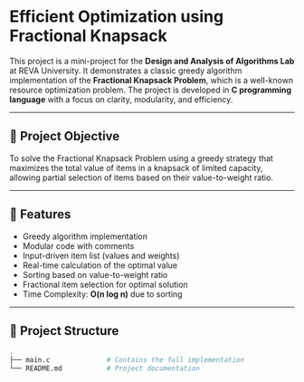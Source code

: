 # Efficient Optimization using Fractional Knapsack

This project is a mini-project for the **Design and Analysis of Algorithms Lab** at REVA University. It demonstrates a classic greedy algorithm implementation of the **Fractional Knapsack Problem**, which is a well-known resource optimization problem. The project is developed in **C programming language** with a focus on clarity, modularity, and efficiency.

---

## 📌 Project Objective

To solve the Fractional Knapsack Problem using a greedy strategy that maximizes the total value of items in a knapsack of limited capacity, allowing partial selection of items based on their value-to-weight ratio.

---

## 🚀 Features

- Greedy algorithm implementation
- Modular code with comments
- Input-driven item list (values and weights)
- Real-time calculation of the optimal value
- Sorting based on value-to-weight ratio
- Fractional item selection for optimal solution
- Time Complexity: **O(n log n)** due to sorting

---

## 📂 Project Structure

```bash
.
├── main.c              # Contains the full implementation
└── README.md           # Project documentation
